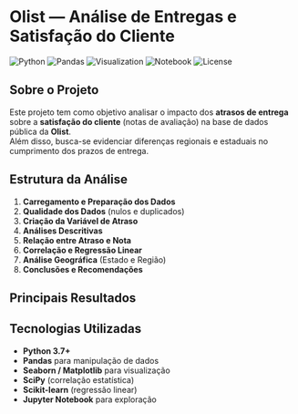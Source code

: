 #  Olist — Análise de Entregas e Satisfação do Cliente

![Python](https://img.shields.io/badge/Python-3.7%2B-blue)
![Pandas](https://img.shields.io/badge/Pandas-1.3%2B-orange)
![Visualization](https://img.shields.io/badge/Visualization-Seaborn-lightgrey)
![Notebook](https://img.shields.io/badge/Notebook-Jupyter-orange)
![License](https://img.shields.io/badge/License-MIT-green)

##  Sobre o Projeto
Este projeto tem como objetivo analisar o impacto dos **atrasos de entrega** sobre a **satisfação do cliente** (notas de avaliação) na base de dados pública da **Olist**.  
Além disso, busca-se evidenciar diferenças regionais e estaduais no cumprimento dos prazos de entrega.

##  Estrutura da Análise
1. **Carregamento e Preparação dos Dados**
2. **Qualidade dos Dados** (nulos e duplicados)
3. **Criação da Variável de Atraso**
4. **Análises Descritivas**
5. **Relação entre Atraso e Nota**
6. **Correlação e Regressão Linear**
7. **Análise Geográfica** (Estado e Região)
8. **Conclusões e Recomendações**

## Principais Resultados


## Tecnologias Utilizadas
- **Python 3.7+**
- **Pandas** para manipulação de dados
- **Seaborn / Matplotlib** para visualização
- **SciPy** (correlação estatística)
- **Scikit-learn** (regressão linear)
- **Jupyter Notebook** para exploração

